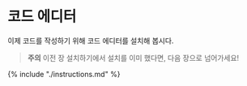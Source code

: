 # 코드 에디터

이제 코드를 작성하기 위해 코드 에디터를 설치해 봅시다.

> **주의** 이전 장 설치하기에서 설치를 이미 했다면, 다음 장으로 넘어가세요!

{% include "./instructions.md" %}
